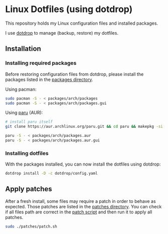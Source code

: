 # Linux Dotfiles (using dotdrop)

This repository holds my Linux configuration files and installed packages.

I use [dotdrop](https://dotdrop.readthedocs.io) to manage (backup, restore) my
dotfiles.

## Installation

### Installing required packages

Before restoring configuration files from dotdrop, please install the packages
listed in the [packages directory](./packages/).

Using pacman:

```bash
sudo pacman -S - < packages/arch/packages
sudo pacman -S - < packages/arch/packages.gui
```

Using [paru](https://github.com/Morganamilo/paru) (AUR):

```bash
# install paru itself
git clone https://aur.archlinux.org/paru.git && cd paru && makepkg -si

paru -S - < packages/arch/packages.aur
paru -S - < packages/arch/packages.aur.gui
```

### Installing dotfiles

With the packages installed, you can now install the dotfiles using dotdrop:

```bash
dotdrop install -D -c dotdrop/config.yaml
```

## Apply patches

After a fresh install, some files may require a patch in order to behave as expected.
Those patches are listed in the [patches directory](./patches).
You can check if all files path are correct in the [patch script](./patches/patch.sh)
and then run it to apply all patches.

```bash
sudo ./patches/patch.sh
```
